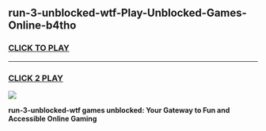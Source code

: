 
## run-3-unblocked-wtf-Play-Unblocked-Games-Online-b4tho
<h3>
<a href="https://premium76.site?title=run-3-unblocked-wtf&ref=25A">CLICK TO PLAY</a></h3>
<hr>

<h3>
<a href="https://premium76.site?title=run-3-unblocked-wtf&ref=25A">CLICK 2 PLAY</a>
  
</h3>

<a href="https://premium76.site?title=run-3-unblocked-wtf&ref=25A"><img src="https://clearcache.store/games.png"></a>


**run-3-unblocked-wtf games unblocked: Your Gateway to Fun and Accessible Online Gaming**
